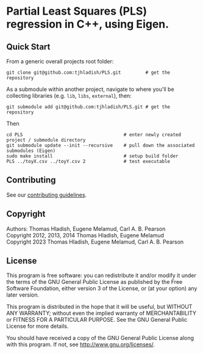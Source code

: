 # Partial Least Squares (PLS) regression in C++, using Eigen.

## Quick Start

From a generic overall projects root folder:

```
git clone git@github.com:tjhladish/PLS.git         # get the repository
```

As a submodule within another project, navigate to where you'll be collecting libraries (e.g. `lib`, `libs`, `external`), then:

```
git submodule add git@github.com:tjhladish/PLS.git # get the repository
```

Then

```
cd PLS                                     # enter newly created project / submodule directory
git submodule update --init --recursive    # pull down the associated submodules (Eigen)
sudo make install                          # setup build folder
PLS ../toyX.csv ../toyY.csv 2              # test executable
```

## Contributing

See our [contributing guidelines](.github/CONTRIBUTING.md).

## Copyright

Authors: Thomas Hladish, Eugene Melamud, Carl A. B. Pearson  
Copyright 2012, 2013, 2014 Thomas Hladish, Eugene Melamud  
Copyright 2023 Thomas Hladish, Eugene Melamud, Carl A. B. Pearson

## License

This program is free software: you can redistribute it and/or modify
it under the terms of the GNU General Public License as published by
the Free Software Foundation, either version 3 of the License, or
(at your option) any later version.

This program is distributed in the hope that it will be useful,
but WITHOUT ANY WARRANTY; without even the implied warranty of
MERCHANTABILITY or FITNESS FOR A PARTICULAR PURPOSE. See the
GNU General Public License for more details.

You should have received a copy of the GNU General Public License
along with this program. If not, see <http://www.gnu.org/licenses/>.
